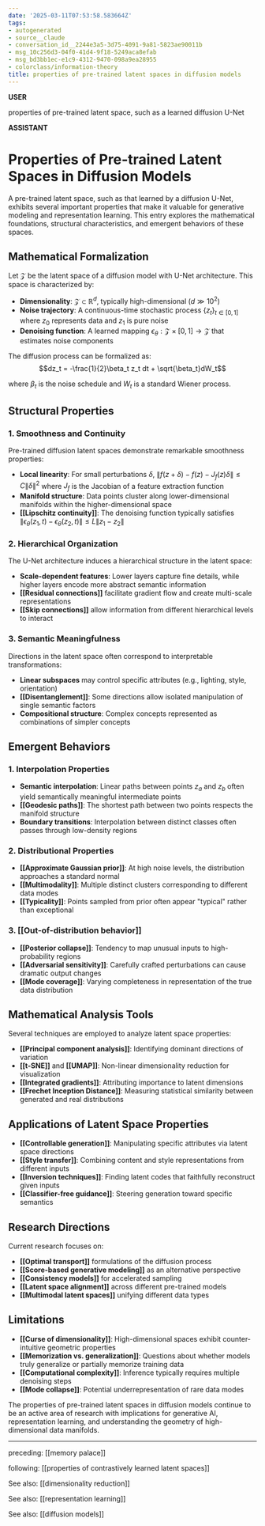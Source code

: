 ```yaml
---
date: '2025-03-11T07:53:58.583664Z'
tags:
- autogenerated
- source__claude
- conversation_id__2244e3a5-3d75-4091-9a81-5823ae90011b
- msg_10c256d3-04f0-41d4-9f18-5249aca8efab
- msg_bd3bb1ec-e1c9-4312-9470-098a9ea28955
- colorclass/information-theory
title: properties of pre-trained latent spaces in diffusion models
---
```


**USER**

properties of pre-trained latent space, such as a learned diffusion U-Net


**ASSISTANT**

# Properties of Pre-trained Latent Spaces in Diffusion Models

A pre-trained latent space, such as that learned by a diffusion U-Net, exhibits several important properties that make it valuable for generative modeling and representation learning. This entry explores the mathematical foundations, structural characteristics, and emergent behaviors of these spaces.

## Mathematical Formalization

Let $\mathcal{Z}$ be the latent space of a diffusion model with U-Net architecture. This space is characterized by:

- **Dimensionality**: $\mathcal{Z} \subset \mathbb{R}^d$, typically high-dimensional ($d \gg 10^2$)
- **Noise trajectory**: A continuous-time stochastic process $\{z_t\}_{t \in [0,1]}$ where $z_0$ represents data and $z_1$ is pure noise
- **Denoising function**: A learned mapping $\epsilon_\theta: \mathcal{Z} \times [0,1] \rightarrow \mathcal{Z}$ that estimates noise components

The diffusion process can be formalized as:
$$dz_t = -\frac{1}{2}\beta_t z_t dt + \sqrt{\beta_t}dW_t$$

where $\beta_t$ is the noise schedule and $W_t$ is a standard Wiener process.

## Structural Properties

### 1. **Smoothness and Continuity**

Pre-trained diffusion latent spaces demonstrate remarkable smoothness properties:

- **Local linearity**: For small perturbations $\delta$, $\|f(z + \delta) - f(z) - J_f(z)\delta\| \leq C\|\delta\|^2$ where $J_f$ is the Jacobian of a feature extraction function
- **Manifold structure**: Data points cluster along lower-dimensional manifolds within the higher-dimensional space
- **[[Lipschitz continuity]]**: The denoising function typically satisfies $\|\epsilon_\theta(z_1, t) - \epsilon_\theta(z_2, t)\| \leq L\|z_1 - z_2\|$

### 2. **Hierarchical Organization**

The U-Net architecture induces a hierarchical structure in the latent space:

- **Scale-dependent features**: Lower layers capture fine details, while higher layers encode more abstract semantic information
- **[[Residual connections]]** facilitate gradient flow and create multi-scale representations
- **[[Skip connections]]** allow information from different hierarchical levels to interact

### 3. **Semantic Meaningfulness**

Directions in the latent space often correspond to interpretable transformations:

- **Linear subspaces** may control specific attributes (e.g., lighting, style, orientation)
- **[[Disentanglement]]**: Some directions allow isolated manipulation of single semantic factors
- **Compositional structure**: Complex concepts represented as combinations of simpler concepts

## Emergent Behaviors

### 1. **Interpolation Properties**

- **Semantic interpolation**: Linear paths between points $z_a$ and $z_b$ often yield semantically meaningful intermediate points
- **[[Geodesic paths]]**: The shortest path between two points respects the manifold structure
- **Boundary transitions**: Interpolation between distinct classes often passes through low-density regions

### 2. **Distributional Properties**

- **[[Approximate Gaussian prior]]**: At high noise levels, the distribution approaches a standard normal
- **[[Multimodality]]**: Multiple distinct clusters corresponding to different data modes
- **[[Typicality]]**: Points sampled from prior often appear "typical" rather than exceptional

### 3. **[[Out-of-distribution behavior]]**

- **[[Posterior collapse]]**: Tendency to map unusual inputs to high-probability regions
- **[[Adversarial sensitivity]]**: Carefully crafted perturbations can cause dramatic output changes
- **[[Mode coverage]]**: Varying completeness in representation of the true data distribution

## Mathematical Analysis Tools

Several techniques are employed to analyze latent space properties:

- **[[Principal component analysis]]**: Identifying dominant directions of variation
- **[[t-SNE]]** and **[[UMAP]]**: Non-linear dimensionality reduction for visualization
- **[[Integrated gradients]]**: Attributing importance to latent dimensions
- **[[Frechet Inception Distance]]**: Measuring statistical similarity between generated and real distributions

## Applications of Latent Space Properties

- **[[Controllable generation]]**: Manipulating specific attributes via latent space directions
- **[[Style transfer]]**: Combining content and style representations from different inputs
- **[[Inversion techniques]]**: Finding latent codes that faithfully reconstruct given inputs
- **[[Classifier-free guidance]]**: Steering generation toward specific semantics

## Research Directions

Current research focuses on:

- **[[Optimal transport]]** formulations of the diffusion process
- **[[Score-based generative modeling]]** as an alternative perspective
- **[[Consistency models]]** for accelerated sampling
- **[[Latent space alignment]]** across different pre-trained models
- **[[Multimodal latent spaces]]** unifying different data types

## Limitations

- **[[Curse of dimensionality]]**: High-dimensional spaces exhibit counter-intuitive geometric properties
- **[[Memorization vs. generalization]]**: Questions about whether models truly generalize or partially memorize training data
- **[[Computational complexity]]**: Inference typically requires multiple denoising steps
- **[[Mode collapse]]**: Potential underrepresentation of rare data modes

The properties of pre-trained latent spaces in diffusion models continue to be an active area of research with implications for generative AI, representation learning, and understanding the geometry of high-dimensional data manifolds.


---

preceding: [[memory palace]]  


following: [[properties of contrastively learned latent spaces]]

See also: [[dimensionality reduction]]


See also: [[representation learning]]


See also: [[diffusion models]]